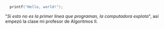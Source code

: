 
```cpp
  printf("Hello, world!");
```

 "*Si esto no es la primer linea que programan, la computadora explota*", así empezó la clase mi profesor de Algoritmos II. 
